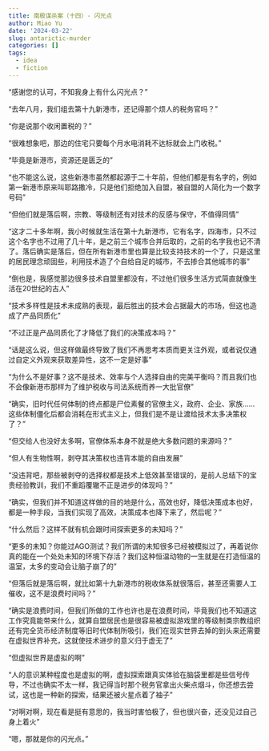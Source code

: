 ```yaml
---
title: 南极谋杀案（十四）- 闪光点
author: Miao Yu
date: '2024-03-22'
slug: antarictic-murder
categories: []
tags:
  - idea
  - fiction
---
```


“感谢您的认可，不知我身上有什么闪光点？”

“去年八月，我们组去第十九新港市，还记得那个烦人的税务官吗？”

“你是说那个收闲置税的？”

“很难想象吧，那边的住宅只要每个月水电消耗不达标就会上门收税。”

“毕竟是新港市，资源还是匮乏的”

“也不能这么说，这些新港市虽然都起源于二十年前，但他们都是有名字的，例如第一新港市原来叫耶路撒冷，只是他们拒绝加入自盟，被自盟的人简化为一个数字号码”

“但他们就是落后啊，宗教、等级制还有对技术的反感与保守，不值得同情”

“这才二十多年啊，我小时候就生活在第十九新港市，它有名字，四海市，只不过这个名字也不过用了几十年，是之前三个城市合并后取的，之前的名字我也记不清了。落后确实是落后，但在所有新港市里也算是比较支持技术的一个了，只是这里的居民理念顽固些，利用技术造了个自给自足的城市，不去掺合其他城市的事”

“倒也是，我感觉那边很多技术自盟里都没有，不过他们很多生活方式简直就像生活在20世纪的古人”

“技术多样性是技术未成熟的表现，最后胜出的技术会占据最大的市场，但这也造成了产品同质化”

“不过正是产品同质化了才降低了我们的决策成本吗？”

“话是这么说，但这样做最终导致了我们不再思考本质而更关注外观，或者说仅通过自定义外观来获取差异性，这不一定是好事”

“为什么不是好事？这不是技术、效率与个人选择自由的完美平衡吗？而且我们也不会像新港市那样为了维护税收与司法系统而养一大批官僚”

“确实，旧时代任何体制的终点都是尸位素餐的官僚主义，政府、企业、家族……这些体制僵化后都会消耗在形式主义上，但我们是不是让渡给技术太多决策权了？”

“但交给人也没好太多啊，官僚体系本身不就是绝大多数问题的来源吗？”

“但人有生物性啊，剥夺其决策权也违背本能的自由发展”

“没违背吧，那些被剥夺的选择权都是技术上低效甚至错误的，是前人总结下的宝贵经验教训，我们不重蹈覆辙不正是进步的体现吗？”

“确实，但我们并不知道这样做的目的地是什么，高效也好，降低决策成本也好，都是一种手段，当我们实现了高效，决策成本也降下来了，然后呢？”

“什么然后？这样不就有机会跟时间探索更多的未知吗？”

“更多的未知？你能过AGO测试？我们所谓的未知很多已经被模拟过了，再着说你真的能在一个处处未知的环境下存活？我们这种恒温动物的一生就是在打造恒温的温室，太多的变动会让脑子崩了的”

“但落后就是落后啊，就比如第十九新港市的税收体系就很落后，甚至还需要人工催收，这不是浪费时间吗？”

“确实是浪费时间，但我们所做的工作也许也是在浪费时间，毕竟我们也不知道这工作究竟能带来什么，就算自盟居民也是很容易被虚拟游戏里的等级制类宗教组织还有完全货币经济制度等旧时代体制所吸引，我们在现实世界去掉的到头来还需要在虚拟世界补充，这就使技术进步的意义归于虚无了”

“但虚拟世界是虚拟的啊”

“人的意识某种程度也是虚拟的啊，虚拟探索跟真实体验在脑袋里都是些信号传导，不过也确实不太一样，我记得当时那个税务官拿出火柴点烟斗，你还想去尝试，这也是一种新的探索，结果还被火星点着了袖子”

“对啊对啊，现在看是挺有意思的，我当时害怕极了，但也很兴奋，还没见过自己身上着火”

“嗯，那就是你的闪光点。”
